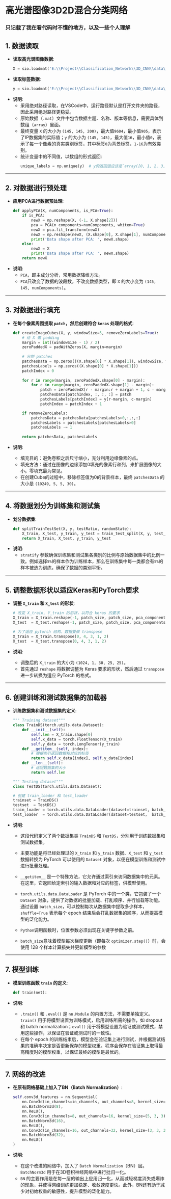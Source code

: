 # 高光谱图像3D2D混合分类网络
### 只记载了我在看代码时不懂的地方，以及一些个人理解
## 1. 数据读取
- **读取高光谱图像数据**:
    ```python
    X = sio.loadmat('E:\\Project\\Classification_Network\\3D_CNN\\data\\Indian_pines_corrected.mat')['indian_pines_corrected']
    ```
- **读取标签数据**:
    ```python
    y = sio.loadmat('E:\\Project\\Classification_Network\\3D_CNN\\data\\Indian_pines_gt.mat')['indian_pines_gt']
    ```
- **说明**:
    - 采用绝对路径读取，在VSCode中，运行路径默认是打开文件夹的路径，因此采用绝对路径更稳妥。
    - 原始数据（`.mat`）文件中包含数据主题、名称、版本等信息，需要具体到数组（`array`）里面。
    - 最终变量 `X` 的大小为 `(145, 145, 200)`，最大值`9604`，最小值`905`，表示了IP数据集的实际值；`y` 的大小为 `(145, 145)`，最大值`16`，最小值`0`，表示了每一个像素的真实类别标签，其中标签`0`为背景标签，`1-16`为有效类别。
    - 统计变量中的不同值，以数组的形式返回:
        ```python
        unique_labels = np.unique(y)  # y的返回值应该是`array([0, 1, 2, 3, 4, 5, 6, 7, 8, 9, 10, 11, 12, 13, 14, 15, 16])`
        ```

---

## 2. 对数据进行预处理
- **应用PCA进行数据预处理**:
    ```python
    def applyPCA(X, numComponents, is_PCA=True):
        if is_PCA:
            newX = np.reshape(X, (-1, X.shape[2]))
            pca = PCA(n_components=numComponents, whiten=True)
            newX = pca.fit_transform(newX)
            newX = np.reshape(newX, (X.shape[0], X.shape[1], numComponents))
            print('Data shape after PCA: ', newX.shape)
        else:
            newX = X
            print('Data shape after PCA: ', newX.shape)
        return newX
    ```
- **说明**:
    - `PCA`，即主成分分析，常用数据降维方法。
    - `PCA`只改变了数据的波段数，不改变数据类型，即 `X` 的大小变为 `(145, 145, numComponents)`。

---

## 3. 对数据进行填充
- **在每个像素周围提取 `patch`，然后创建符合 `keras` 处理的格式**:
    ```python
    def createImageCubes(X, y, windowSize=5, removeZeroLabels=True):
        # 给 X 做 padding
        margin = int((windowSize - 1) / 2)
        zeroPaddedX = padWithZeros(X, margin=margin)
        
        # 分割 patches
        patchesData = np.zeros(((X.shape[0] * X.shape[1]), windowSize, windowSize, X.shape[2]))
        patchesLabels = np.zeros((X.shape[0] * X.shape[1]))
        patchIndex = 0
        
        for r in range(margin, zeroPaddedX.shape[0] - margin):
            for c in range(margin, zeroPaddedX.shape[1] - margin):
                patch = zeroPaddedX[r - margin:r + margin + 1, c - margin:c + margin + 1]
                patchesData[patchIndex, :, :, :] = patch
                patchesLabels[patchIndex] = y[r-margin, c-margin]
                patchIndex = patchIndex + 1

        if removeZeroLabels:
            patchesData = patchesData[patchesLabels>0,:,:,:]
            patchesLabels = patchesLabels[patchesLabels>0]
            patchesLabels -= 1
        
        return patchesData, patchesLabels
    ```

- **说明**:
    - 填充目的：避免卷积之后尺寸缩小，充分利用边缘像素的点。
    - 填充方法：通过在图像的边缘添加0填充的像素行和列，来扩展图像的大小。零填充最为常见。
    - 在创建Cube的过程中，移除标签值为0的背景样本，最终 `patchesData` 的大小是 `(10249, 5, 5, 30)`。

---

## 4. 将数据划分为训练集和测试集
- **划分数据集**:
    ```python
    def splitTrainTestSet(X, y, testRatio, randomState):
        X_train, X_test, y_train, y_test = train_test_split(X, y, test_size=testRatio, random_state=randomState, stratify=y)
        return X_train, X_test, y_train, y_test
    ```
- **说明**:
    - `stratify` 参数确保训练集和测试集各类别的比例与原始数据集中的比例一致。例如选择`5%`的样本作为训练样本，那么在训练集中每一类都会有`5%`的样本被选为训练，确保了数据的类别平衡。

---

## 5. 调整数据形状以适应Keras和PyTorch要求

- **调整 `X_train` 和 `X_test` 的形状**:
    ```python
    # 改变 X_train, Y_train 的形状，以符合 keras 的要求
    X_train = X_train.reshape(-1, patch_size, patch_size, pca_components, 1)
    X_test  = X_test.reshape(-1, patch_size, patch_size, pca_components, 1)
    
    # 为了适应 pytorch 结构，数据要做 transpose
    X_train = X_train.transpose(0, 4, 3, 1, 2)
    X_test  = X_test.transpose(0, 4, 3, 1, 2)
    ```

- **说明**:
    - 调整后的 `X_train` 的大小为 `(1024, 1, 30, 25, 25)`。
    - 首先通过 `reshape` 将数据调整为 Keras 要求的形状，然后通过 `transpose` 进一步转换为适应 PyTorch 的格式。

---

## 6. 创建训练和测试数据集的加载器

- **训练数据集和测试数据集的定义**:
    ```python
    """ Training dataset"""
    class TrainDS(torch.utils.data.Dataset): 
        def __init__(self):
            self.len = X_train.shape[0]
            self.x_data = torch.FloatTensor(X_train)
            self.y_data = torch.LongTensor(y_train)        
        def __getitem__(self, index):
            # 根据索引返回数据和对应的标签
            return self.x_data[index], self.y_data[index]
        def __len__(self): 
            # 返回数据集的大小
            return self.len

    """ Testing dataset"""
    class TestDS(torch.utils.data.Dataset): 

    # 创建 train_loader 和 test_loader
    trainset = TrainDS()
    testset  = TestDS()
    train_loader = torch.utils.data.DataLoader(dataset=trainset, batch_size=128, shuffle=True)
    test_loader  = torch.utils.data.DataLoader(dataset=testset,  batch_size=128, shuffle=False)
    ```

- **说明**:
    - 这段代码定义了两个数据集类 `TrainDS` 和 `TestDS`，分别用于训练数据集和测试数据集。
    - 主要功能是将已经处理过的 `X_train` 和 `y_train` 数据、`X_test` 和 `y_test` 数据转换为 PyTorch 可以使用的 `Dataset` 对象，以便在模型训练和测试中进行批量处理。
    
    - `__getitem__` 是一个特殊方法，它允许通过索引来访问数据集中的元素。在这里，它返回给定索引的输入数据和对应的标签，供模型使用。
    
    - `torch.utils.data.DataLoader` 是 PyTorch 中的一个类，它包装了一个 `Dataset` 对象，提供了对数据的批量加载、打乱顺序、并行加载等功能。通过设置 `batch_size`，可以控制每次从数据集中提取多少样本，`shuffle=True` 表示每个 epoch 结束后会打乱数据集的顺序，从而提高模型的泛化能力。
    - `Python`调用函数时，位置参数必须出现在关键字参数之前。
    - `batch_size`意味着模型每次梯度更新（即每次 `optimizer.step()`）时，会使用 128 个样本计算损失并更新模型的参数

---

## 7. 模型训练

- **模型训练函数 `train` 的定义**:
    ```python
    def train(net):

    ```

- **说明**:
    - `.train()` 和 `.eval()` 是 `nn.Module` 的内置方法，不需要单独定义。`train()` 用于将模型设置为训练模式，启用训练所需的操作，如 dropout 和 batch normalization；`eval()` 用于将模型设置为验证或测试模式，禁用这些操作，以保证在验证或测试时的一致性。
    - 在每个 epoch 的训练结束后，模型会在验证集上进行测试，并根据测试结果的准确率决定是否更新保存的模型权重。程序会保存在验证集上取得最高精度时的模型权重，以保证最终的模型是最优的。

---


## 7. 网络的改进

- **在原有网络基础上加入了BN（Batch Normalization）**:
    ```python
    self.conv3d_features = nn.Sequential(
        nn.Conv3d(in_channels=in_channels, out_channels=8, kernel_size=(7, 3, 3)),
        nn.BatchNorm3d(8),
        nn.ReLU(),
        nn.Conv3d(in_channels=8, out_channels=16, kernel_size=(5, 3, 3)),
        nn.BatchNorm3d(16),
        nn.ReLU(),
        nn.Conv3d(in_channels=16, out_channels=32, kernel_size=(3, 3, 3)),
        nn.BatchNorm3d(32),
        nn.ReLU()
    )
    ```

- **说明**:
    - 在这个改进的网络中，加入了 `Batch Normalization`（BN）层。`BatchNorm3d` 用于在3D卷积神经网络中进行批归一化。
    - `BN` 的主要作用是在每一层的输出上应用归一化，从而减轻梯度消失或爆炸的现象，并使得网络训练更加稳定、收敛速度更快。此外，BN还有助于减少对初始权重的敏感性，提升模型的泛化能力。
